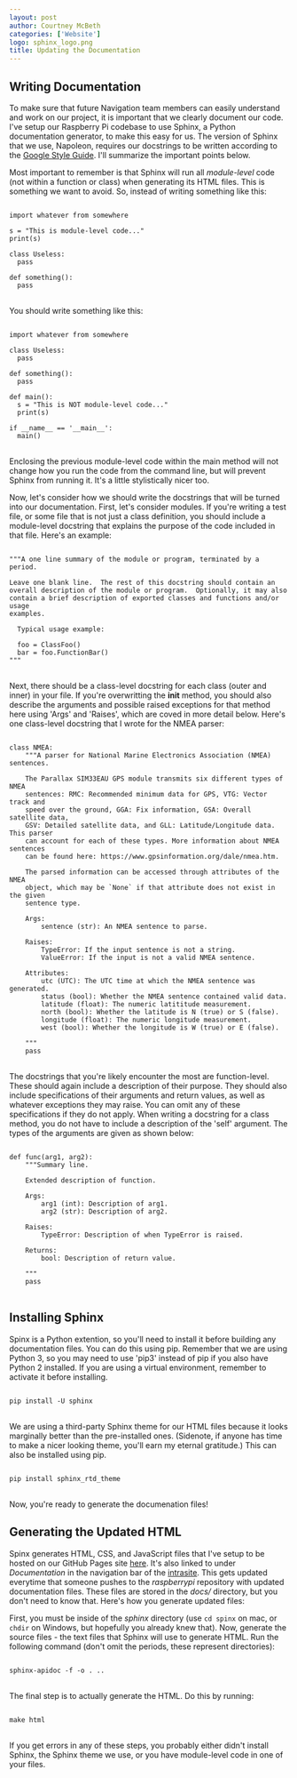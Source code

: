 ```yaml
---
layout: post
author: Courtney McBeth
categories: ['Website']
logo: sphinx_logo.png
title: Updating the Documentation
---
```


<link rel="stylesheet" href="{{site.baseurl}}/css/code_styles/github.css">
<script src="{{site.baseurl}}/js/highlight.pack.js"></script>
<script>hljs.initHighlightingOnLoad();</script>

## Writing Documentation
To make sure that future Navigation team members can easily understand and work on our project, it is important that we clearly document our code. I've setup our Raspberry Pi codebase to use Sphinx, a Python documentation generator, to make this easy for us. The version of Sphinx that we use, Napoleon, requires our docstrings to be written according to the [Google Style Guide](https://github.com/google/styleguide/blob/gh-pages/pyguide.md#38-comments-and-docstrings). I'll summarize the important points below.

Most important to remember is that Sphinx will run all _module-level_ code (not within a function or class) when generating its HTML files. This is something we want to avoid. So, instead of writing something like this:

<pre>
<code class="python">
import whatever from somewhere

s = "This is module-level code..."
print(s)

class Useless:
  pass

def something():
  pass
</code>
</pre>

You should write something like this:

<pre>
<code class="python">
import whatever from somewhere

class Useless:
  pass

def something():
  pass

def main():
  s = "This is NOT module-level code..."
  print(s)

if __name__ == '__main__':
  main()
</code>
</pre>

Enclosing the previous module-level code within the main method will not change how you run the code from the command line, but will prevent Sphinx from running it. It's a little stylistically nicer too.

Now, let's consider how we should write the docstrings that will be turned into our documentation. First, let's consider modules. If you're writing a test file, or some file that is not just a class definition, you should include a module-level docstring that explains the purpose of the code included in that file. Here's an example:

<pre>
<code class="python">
"""A one line summary of the module or program, terminated by a period.

Leave one blank line.  The rest of this docstring should contain an
overall description of the module or program.  Optionally, it may also
contain a brief description of exported classes and functions and/or usage
examples.

  Typical usage example:

  foo = ClassFoo()
  bar = foo.FunctionBar()
"""
</code>
</pre>

Next, there should be a class-level docstring for each class (outer and inner) in your file. If you're overwritting the __init__ method, you should also describe the arguments and possible raised exceptions for that method here using 'Args' and 'Raises', which are coved in more detail below. Here's one class-level docstring that I wrote for the NMEA parser:

<pre>
<code class="python">
class NMEA:
    """A parser for National Marine Electronics Association (NMEA) sentences.

    The Parallax SIM33EAU GPS module transmits six different types of NMEA
    sentences: RMC: Recommended minimum data for GPS, VTG: Vector track and 
    speed over the ground, GGA: Fix information, GSA: Overall satellite data, 
    GSV: Detailed satellite data, and GLL: Latitude/Longitude data. This parser 
    can account for each of these types. More information about NMEA sentences
    can be found here: https://www.gpsinformation.org/dale/nmea.htm.

    The parsed information can be accessed through attributes of the NMEA
    object, which may be `None` if that attribute does not exist in the given
    sentence type.

    Args:
        sentence (str): An NMEA sentence to parse.
    
    Raises:
        TypeError: If the input sentence is not a string.
        ValueError: If the input is not a valid NMEA sentence.

    Attributes:
        utc (UTC): The UTC time at which the NMEA sentence was generated.
        status (bool): Whether the NMEA sentence contained valid data.
        latitude (float): The numeric latititude measurement.
        north (bool): Whether the latitude is N (true) or S (false).
        longitude (float): The numeric longitude measurement.
        west (bool): Whether the longitude is W (true) or E (false).

    """
    pass
</code>
</pre>

The docstrings that you're likely encounter the most are function-level. These should again include a description of their purpose. They should also include specifications of their arguments and return values, as well as whatever exceptions they may raise. You can omit any of these specifications if they do not apply. When writing a docstring for a class method, you do not have to include a description of the 'self' argument. The types of the arguments are given as shown below:

<pre>
<code class="python">
def func(arg1, arg2):
    """Summary line.

    Extended description of function.

    Args:
        arg1 (int): Description of arg1.
        arg2 (str): Description of arg2.

    Raises:
        TypeError: Description of when TypeError is raised.

    Returns:
        bool: Description of return value.

    """
    pass
</code>
</pre>

## Installing Sphinx
Spinx is a Python extention, so you'll need to install it before building any documentation files. You can do this using pip. Remember that we are using Python 3, so you may need to use 'pip3' instead of pip if you also have Python 2 installed. If you are using a virtual environment, remember to activate it before installing.

<pre>
<code class="shell">
pip install -U sphinx
</code>
</pre>

We are using a third-party Sphinx theme for our HTML files because it looks marginally better than the pre-installed ones. (Sidenote, if anyone has time to make a nicer looking theme, you'll earn my eternal gratitude.) This can also be installed using pip.

<pre>
<code class="shell">
pip install sphinx_rtd_theme
</code>
</pre>

Now, you're ready to generate the documenation files!

## Generating the Updated HTML
Spinx generates HTML, CSS, and JavaScript files that I've setup to be hosted on our GitHub Pages site [here](https://cusail-navigation.github.io/raspberrypi/html/index.html). It's also linked to under _Documentation_ in the navigation bar of the [intrasite](https://cusail-navigation.github.io/intrasite/). This gets updated everytime that someone pushes to the *raspberrypi* repository with updated documentation files. These files are stored in the _docs/_ directory, but you don't need to know that. Here's how you generate updated files:

First, you must be inside of the _sphinx_ directory (use `cd spinx` on mac, or `chdir` on Windows, but hopefully you already knew that). Now, generate the source files - the text files that Sphinx will use to generate HTML. Run the following command (don't omit the periods, these represent directories):

<pre>
<code class="shell">
sphinx-apidoc -f -o . ..
</code>
</pre>

The final step is to actually generate the HTML. Do this by running:

<pre>
<code class="shell">
make html
</code>
</pre>

If you get errors in any of these steps, you probably either didn't install Sphinx, the Sphinx theme we use, or you have module-level code in one of your files.